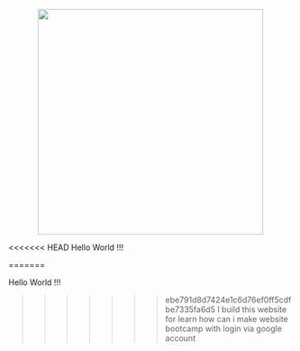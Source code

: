 <p align="center"><a href="https://laravel.com" target="_blank"><img src="https://raw.githubusercontent.com/laravel/art/master/logo-lockup/5%20SVG/2%20CMYK/1%20Full%20Color/laravel-logolockup-cmyk-red.svg" width="400"></a></p>

<<<<<<< HEAD
Hello World !!!

=======

Hello World !!!

>>>>>>> ebe791d8d7424e1c6d76ef0ff5cdfbe7335fa6d5
I build this website for learn how can i make website bootcamp with login via google account
